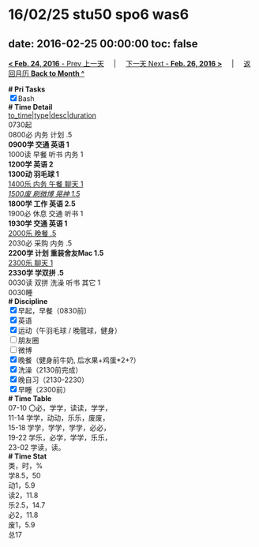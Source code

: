 # 16/02/25 stu50 spo6 was6

date: 2016-02-25 00:00:00
toc: false
---
[**< Feb. 24, 2016** - Prev 上一天](/lifelogs/2016/02/d24.html) &nbsp; &nbsp; | &nbsp; &nbsp; [下一天 Next - **Feb. 26, 2016 >**](/lifelogs/2016/02/d26.html) &nbsp; &nbsp; |  &nbsp; &nbsp; [返回月历 **Back to Month ^**](/lifelogs/2016/02/index.html)
<br/><div><b># Pri Tasks</b></div><div><input checked="true" type="checkbox"/>Bash</div><div><b># Time Detail</b></div><div><u>to_time|type|desc|duration</u></div><div>0730起</div><div>0800必 内务 计划 .5</div><div><b>0900学 交通 英语 1</b></div><div>1000读 早餐 听书 内务 1</div><div><b>1200学 英语 2</b></div><div><b>1300动 羽毛球 1</b></div><div><u>1400乐 内务 午餐 聊天 1</u></div><div><u><i>1500废 刷微博 晃神 1.5</i></u></div><div><b>1800学 工作 英语 2.5</b></div><div>1900必 休息 交通 听书 1</div><div><b>1930学 交通 英语 1</b></div><div><u>2000乐 晚餐 .5</u></div><div>2030必 采购 内务 .5</div><div><b>2200学 计划 重装舍友Mac 1.5</b></div><div><u>2300乐 聊天 1</u></div><div><b>2330学 学双拼 .5</b></div><div>0030读 双拼 洗澡 听书 其它 1</div><div>0030睡</div><div><b># Discipline</b></div><div><input checked="true" type="checkbox"/>早起，早餐（0830前）</div><div><input checked="true" type="checkbox"/>英语</div><div><input checked="true" type="checkbox"/>运动（午羽毛球 / 晚毽球，健身）</div><div><input type="checkbox"/>朋友圈</div><div><input type="checkbox"/>微博</div><div><input checked="true" type="checkbox"/>晚餐（健身前牛奶, 后水果+鸡蛋*2+?）</div><div><input checked="true" type="checkbox"/>洗澡（2130前完成）</div><div><input checked="true" type="checkbox"/>晚自习（2130-2230）</div><div><input checked="true" type="checkbox"/>早睡（2300前）</div><div><b># Time Table</b></div><div>07-10 〇必，学学，读读，学学，</div><div>11-14 学学，动动，乐乐，废废，</div><div>15-18 学学，学学，学学，必必，</div><div>19-22 学乐，必学，学学，乐乐，</div><div>23-02 学读，读。</div><div><b># Time Stat</b></div><div>类，时，%</div><div>学8.5，50</div><div>动1，5.9</div><div>读2，11.8</div><div>乐2.5，14.7</div><div>必2，11.8</div><div>废1，5.9</div><div>总17</div>

